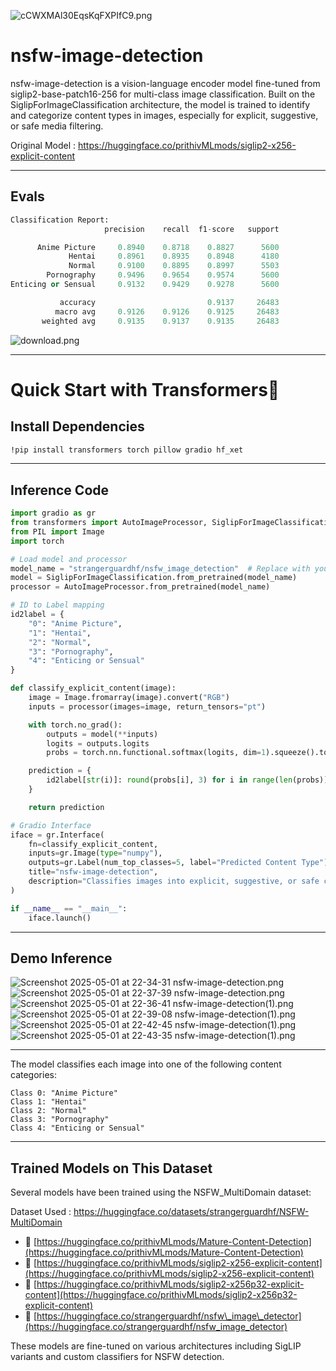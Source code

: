 ![cCWXMAl30EqsKqFXPIfC9.png](https://cdn-uploads.huggingface.co/production/uploads/65bb837dbfb878f46c77de4c/3cnuydT5poHDy8AUI7nl4.png)

# **nsfw-image-detection**

nsfw-image-detection is a vision-language encoder model fine-tuned from siglip2-base-patch16-256 for multi-class image classification. Built on the SiglipForImageClassification architecture, the model is trained to identify and categorize content types in images, especially for explicit, suggestive, or safe media filtering.

Original Model : https://huggingface.co/prithivMLmods/siglip2-x256-explicit-content

---

## **Evals**

```py
Classification Report:
                     precision    recall  f1-score   support

      Anime Picture     0.8940    0.8718    0.8827      5600
             Hentai     0.8961    0.8935    0.8948      4180
             Normal     0.9100    0.8895    0.8997      5503
        Pornography     0.9496    0.9654    0.9574      5600
Enticing or Sensual     0.9132    0.9429    0.9278      5600

           accuracy                         0.9137     26483
          macro avg     0.9126    0.9126    0.9125     26483
       weighted avg     0.9135    0.9137    0.9135     26483
```

![download.png](https://cdn-uploads.huggingface.co/production/uploads/65bb837dbfb878f46c77de4c/psonZ0OXSjqgLRDkFtRTh.png)

---

# **Quick Start with Transformers🤗**


## **Install Dependencies**

```bash
!pip install transformers torch pillow gradio hf_xet
```

---

## **Inference Code**

```python
import gradio as gr
from transformers import AutoImageProcessor, SiglipForImageClassification
from PIL import Image
import torch

# Load model and processor
model_name = "strangerguardhf/nsfw_image_detection"  # Replace with your model path if needed
model = SiglipForImageClassification.from_pretrained(model_name)
processor = AutoImageProcessor.from_pretrained(model_name)

# ID to Label mapping
id2label = {
    "0": "Anime Picture",
    "1": "Hentai",
    "2": "Normal",
    "3": "Pornography",
    "4": "Enticing or Sensual"
}

def classify_explicit_content(image):
    image = Image.fromarray(image).convert("RGB")
    inputs = processor(images=image, return_tensors="pt")

    with torch.no_grad():
        outputs = model(**inputs)
        logits = outputs.logits
        probs = torch.nn.functional.softmax(logits, dim=1).squeeze().tolist()

    prediction = {
        id2label[str(i)]: round(probs[i], 3) for i in range(len(probs))
    }

    return prediction

# Gradio Interface
iface = gr.Interface(
    fn=classify_explicit_content,
    inputs=gr.Image(type="numpy"),
    outputs=gr.Label(num_top_classes=5, label="Predicted Content Type"),
    title="nsfw-image-detection",
    description="Classifies images into explicit, suggestive, or safe categories (e.g., Hentai, Pornography, Normal)."
)

if __name__ == "__main__":
    iface.launch()
```



---
## **Demo Inference**

![Screenshot 2025-05-01 at 22-34-31 nsfw-image-detection.png](https://cdn-uploads.huggingface.co/production/uploads/65bb837dbfb878f46c77de4c/v_nyPFei3rdeQJBVn56Ku.png)
![Screenshot 2025-05-01 at 22-37-39 nsfw-image-detection.png](https://cdn-uploads.huggingface.co/production/uploads/65bb837dbfb878f46c77de4c/e3CQaCqVQHGSCoElYAF2O.png)
![Screenshot 2025-05-01 at 22-36-41 nsfw-image-detection(1).png](https://cdn-uploads.huggingface.co/production/uploads/65bb837dbfb878f46c77de4c/G33PB2O5l1hBu1vpQrUJ5.png)
![Screenshot 2025-05-01 at 22-39-08 nsfw-image-detection(1).png](https://cdn-uploads.huggingface.co/production/uploads/65bb837dbfb878f46c77de4c/4dcdejxTtTlbwcKf4z-Ck.png)
![Screenshot 2025-05-01 at 22-42-45 nsfw-image-detection(1).png](https://cdn-uploads.huggingface.co/production/uploads/65bb837dbfb878f46c77de4c/cCAOpVATVLDG470Yhcwvd.png)
![Screenshot 2025-05-01 at 22-43-35 nsfw-image-detection(1).png](https://cdn-uploads.huggingface.co/production/uploads/65bb837dbfb878f46c77de4c/gC8EkppCTBP-EsPbCNGtJ.png)

---

The model classifies each image into one of the following content categories:

```
Class 0: "Anime Picture"  
Class 1: "Hentai"  
Class 2: "Normal"  
Class 3: "Pornography"  
Class 4: "Enticing or Sensual"
```
---

## **Trained Models on This Dataset**

Several models have been trained using the NSFW\_MultiDomain dataset:

Dataset Used : https://huggingface.co/datasets/strangerguardhf/NSFW-MultiDomain

* 🔗 [https://huggingface.co/prithivMLmods/Mature-Content-Detection](https://huggingface.co/prithivMLmods/Mature-Content-Detection)
* 🔗 [https://huggingface.co/prithivMLmods/siglip2-x256-explicit-content](https://huggingface.co/prithivMLmods/siglip2-x256-explicit-content)
* 🔗 [https://huggingface.co/prithivMLmods/siglip2-x256p32-explicit-content](https://huggingface.co/prithivMLmods/siglip2-x256p32-explicit-content)
* 🔗 [https://huggingface.co/strangerguardhf/nsfw\_image\_detector](https://huggingface.co/strangerguardhf/nsfw_image_detector)

These models are fine-tuned on various architectures including SigLIP variants and custom classifiers for NSFW detection.
